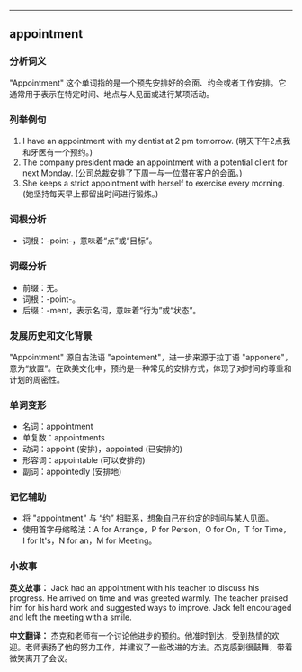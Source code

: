 
---------------
## appointment
### 分析词义
"Appointment" 这个单词指的是一个预先安排好的会面、约会或者工作安排。它通常用于表示在特定时间、地点与人见面或进行某项活动。

### 列举例句
1. I have an appointment with my dentist at 2 pm tomorrow. (明天下午2点我和牙医有一个预约。)
2. The company president made an appointment with a potential client for next Monday. (公司总裁安排了下周一与一位潜在客户的会面。)
3. She keeps a strict appointment with herself to exercise every morning. (她坚持每天早上都留出时间进行锻炼。)

### 词根分析
- 词根：-point-，意味着“点”或“目标”。

### 词缀分析
- 前缀：无。
- 词根：-point-。
- 后缀：-ment，表示名词，意味着“行为”或“状态”。

### 发展历史和文化背景
"Appointment" 源自古法语 "apointement"，进一步来源于拉丁语 "apponere"，意为“放置”。在欧美文化中，预约是一种常见的安排方式，体现了对时间的尊重和计划的周密性。

### 单词变形
- 名词：appointment
- 单复数：appointments
- 动词：appoint (安排)，appointed (已安排的)
- 形容词：appointable (可以安排的)
- 副词：appointedly (安排地)

### 记忆辅助
- 将 "appointment" 与 “约” 相联系，想象自己在约定的时间与某人见面。
- 使用首字母缩略法：A for Arrange，P for Person，O for On，T for Time，I for It's，N for an，M for Meeting。

### 小故事
**英文故事：**
Jack had an appointment with his teacher to discuss his progress. He arrived on time and was greeted warmly. The teacher praised him for his hard work and suggested ways to improve. Jack felt encouraged and left the meeting with a smile.

**中文翻译：**
杰克和老师有一个讨论他进步的预约。他准时到达，受到热情的欢迎。老师表扬了他的努力工作，并建议了一些改进的方法。杰克感到很鼓舞，带着微笑离开了会议。

